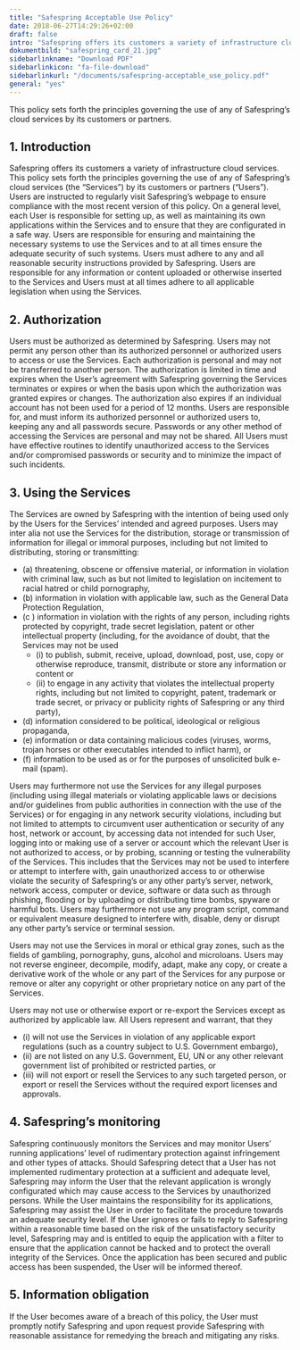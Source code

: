 ```yaml
---
title: "Safespring Acceptable Use Policy"
date: 2018-06-27T14:29:26+02:00
draft: false
intro: "Safespring offers its customers a variety of infrastructure cloud services. This policy sets forth the principles governing the use of any of Safespring’s cloud services by its customers or partners."
dokumentbild: "safespring_card_21.jpg"
sidebarlinkname: "Download PDF"
sidebarlinkicon: "fa-file-download"
sidebarlinkurl: "/documents/safespring-acceptable_use_policy.pdf"
general: "yes"
---
```


<div class="ingress"><p>This policy sets forth the principles governing the use of any of Safespring’s cloud services by its customers or partners.</p></div>


## 1.	Introduction

Safespring offers its customers a variety of infrastructure cloud services. This policy sets forth the principles governing the use of any of Safespring’s cloud services (the “Services”) by its customers or partners (“Users”). Users are instructed to regularly visit Safespring’s webpage to ensure compliance with the most recent version of this policy. On a general level, each User is responsible for setting up, as well as maintaining its own applications within the Services and to ensure that they are configurated in a safe way. Users are responsible for ensuring and maintaining the necessary systems to use the Services and to at all times ensure the adequate security of such systems. Users must adhere to any and all reasonable security instructions provided by Safespring.
Users are responsible for any information or content uploaded or otherwise inserted to the Services and Users must at all times adhere to all applicable legislation when using the Services.

## 2.	Authorization

Users must be authorized as determined by Safespring. Users may not permit any person other than its authorized personnel or authorized users to access or use the Services. Each authorization is personal and may not be transferred to another person. The authorization is limited in time and expires when the User’s agreement with Safespring governing the Services terminates or expires or when the basis upon which the authorization was granted expires or changes. The authorization also expires if an individual account has not been used for a period of 12 months.
Users are responsible for, and must inform its authorized personnel or authorized users to, keeping any and all passwords secure. Passwords or any other method of accessing the Services are personal and may not be shared. All Users must have effective routines to identify unauthorized access to the Services and/or compromised passwords or security and to minimize the impact of such incidents.

## 3.	Using the Services

The Services are owned by Safespring with the intention of being used only by the Users for the Services’ intended and agreed purposes. Users may inter alia not use the Services for the distribution, storage or transmission of information for illegal or immoral purposes, including but not limited to distributing, storing or transmitting:

- (a)	threatening, obscene or offensive material, or information in violation with criminal law, such as but not limited to legislation on incitement to racial hatred or child pornography,
- (b)	information in violation with applicable law, such as the General Data Protection Regulation,
- (c )	information in violation with the rights of any person, including rights protected by copyright, trade secret legislation, patent or other intellectual property (including, for the avoidance of doubt, that the Services may not be used
    - (i) to publish, submit, receive, upload, download, post, use, copy or otherwise reproduce, transmit, distribute or store any information or content or
    - (ii) to engage in any activity that violates the intellectual property rights, including but not limited to copyright, patent, trademark or trade secret, or privacy or publicity rights of Safespring or any third party),
- (d)	information considered to be political, ideological or religious propaganda,
- (e)	information or data containing malicious codes (viruses, worms, trojan horses or other executables intended to inflict harm), or
- (f)	information to be used as or for the purposes of unsolicited bulk e-mail (spam).

Users may furthermore not use the Services for any illegal purposes (including using illegal materials or violating applicable laws or decisions and/or guidelines from public authorities in connection with the use of the Services) or for engaging in any network security violations, including but not limited to attempts to circumvent user authentication or security of any host, network or account, by accessing data not intended for such User, logging into or making use of a server or account which the relevant User is not authorized to access, or by probing, scanning or testing the vulnerability of the Services. This includes that the Services may not be used to interfere or attempt to interfere with, gain unauthorized access to or otherwise violate the security of Safespring’s or any other party’s server, network, network access, computer or device, software or data such as through phishing, flooding or by uploading or distributing time bombs, spyware or harmful bots. Users may furthermore not use any program script, command or equivalent measure designed to interfere with, disable, deny or disrupt any other party’s service or terminal session.

Users may not use the Services in moral or ethical gray zones, such as the fields of gambling, pornography, guns, alcohol and microloans.
Users may not reverse engineer, decompile, modify, adapt, make any copy, or create a derivative work of the whole or any part of the Services for any purpose or remove or alter any copyright or other proprietary notice on any part of the Services.

Users may not use or otherwise export or re-export the Services except as authorized by applicable law. All Users represent and warrant, that they

- (i) will not use the Services in violation of any applicable export regulations (such as a country subject to U.S. Government embargo),
- (ii) are not listed on any U.S. Government, EU, UN or any other relevant government list of prohibited or restricted parties, or
- (iii) will not export or resell the Services to any such targeted person, or export or resell the Services without the required export licenses and approvals.

## 4.	Safespring’s monitoring

Safespring continuously monitors the Services and may monitor Users’ running applications’ level of rudimentary protection against infringement and other types of attacks. Should Safespring detect that a User has not implemented rudimentary protection at a sufficient and adequate level, Safespring may inform the User that the relevant application is wrongly configurated which may cause access to the Services by unauthorized persons. While the User maintains the responsibility for its applications, Safespring may assist the User in order to facilitate the procedure towards an adequate security level. If the User ignores or fails to reply to Safespring within a reasonable time based on the risk of the unsatisfactory security level, Safespring may and is entitled to equip the application with a filter to ensure that the application cannot be hacked and to protect the overall integrity of the Services. Once the application has been secured and public access has been suspended, the User will be informed thereof.

## 5.	Information obligation
If the User becomes aware of a breach of this policy, the User must promptly notify Safespring and upon request provide Safespring with reasonable assistance for remedying the breach and mitigating any risks.
